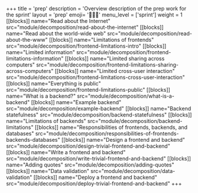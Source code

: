 +++
title = 'prep'
description = 'Overview description of the prep work for the sprint'
layout = 'prep'
emoji= '🧑🏾‍💻'
menu_level = ['sprint']
weight = 1
[[blocks]]
name="Read about the Internet"
src="module/decomposition/read-about-the-internet"
[[blocks]]
name="Read about the world-wide web"
src="module/decomposition/read-about-the-www"
[[blocks]]
name="Limitations of frontends"
src="module/decomposition/frontend-limitations-intro"
[[blocks]]
name="Limited information"
src="module/decomposition/frontend-limitations-information"
[[blocks]]
name="Limited sharing across computers"
src="module/decomposition/frontend-limitations-sharing-across-computers"
[[blocks]]
name="Limited cross-user interaction"
src="module/decomposition/frontend-limitations-cross-user-interaction"
[[blocks]]
name="Everything is public"
src="module/decomposition/frontend-limitations-public"
[[blocks]]
name="What is a backend?"
src="module/decomposition/what-is-a-backend"
[[blocks]]
name="Example backend"
src="module/decomposition/example-backend"
[[blocks]]
name="Backend statefulness"
src="module/decomposition/backend-statefulness"
[[blocks]]
name="Limitations of backends"
src="module/decomposition/backend-limitations"
[[blocks]]
name="Responsibilities of frontends, backends, and databases"
src="module/decomposition/responsibilities-of-frontends-backends-databases"
[[blocks]]
name="Design a frontend and backend"
src="module/decomposition/design-trivial-frontend-and-backend"
[[blocks]]
name="Write a frontend and backend"
src="module/decomposition/write-trivial-frontend-and-backend"
[[blocks]]
name="Adding quotes"
src="module/decomposition/adding-quotes"
[[blocks]]
name="Data validation"
src="module/decomposition/data-validation"
[[blocks]]
name="Deploy a frontend and backend"
src="module/decomposition/deploy-trivial-frontend-and-backend"
+++
